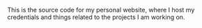 This is the source code for my personal website, where I host my credentials and things related to the projects I am working on.